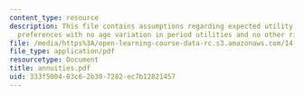 ```yaml
---
content_type: resource
description: This file contains assumptions regarding expected utility of additive
  preferences with no age variation in period utilities and no other risks.
file: /media/https%3A/open-learning-course-data-rc.s3.amazonaws.com/14-472-public-economics-ii-spring-2004/333f500403c62b307282ec7b12821457_annuities.pdf
file_type: application/pdf
resourcetype: Document
title: annuities.pdf
uid: 333f5004-03c6-2b30-7282-ec7b12821457
---
```

